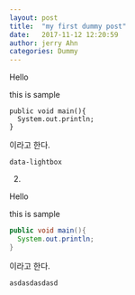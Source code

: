 ```yaml
---
layout: post
title:  "my first dummy post"
date:   2017-11-12 12:20:59
author: jerry Ahn
categories: Dummy
---
```


Hello

this is sample

    public void main(){
      System.out.println;
    }



이라고 한다.


<code>data-lightbox</code>

2.

Hello

this is sample

```java
public void main(){
  System.out.println;
}
```



이라고 한다.

`asdasdasdasd`
